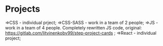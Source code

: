 # Projects

=>CSS - individual prject;
=>CSS-SASS - work in a team of 2 people;
=>JS - work in a team of 4 people. Completely rewritten JS code, original:
https://gitlab.com/litvinenkobv99/step-project-cards ;
=>React - individual project;
